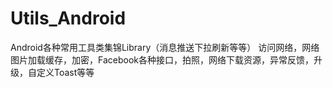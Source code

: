 # Utils_Android
Android各种常用工具类集锦Library（消息推送下拉刷新等等）
访问网络，网络图片加载缓存，加密，Facebook各种接口，拍照，网络下载资源，异常反馈，升级，自定义Toast等等
